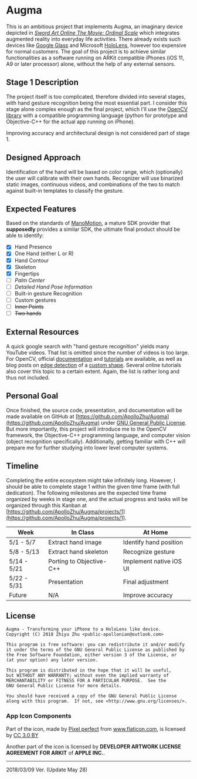 # Augma

This is an ambitious project that implements Augma, an imaginary device depicted in [*Sword Art Online The Movie: Ordinal Scale*](http://sao-movie.net/us/) which integrates augmented reality into everyday life activities. There already exists such devices like [Google Glass](https://www.x.company/glass/) and Microsoft [HoloLens](https://www.microsoft.com/en-us/hololens), however too expensive for normal customers. The goal of this project is to achieve similar functionalities as a software running on ARKit compatible iPhones (iOS 11, A9 or later processor) alone, without the help of any external sensors.

## Stage 1 Description

The project itself is too complicated, therefore divided into several stages, with hand gesture recognition being the most essential part. I consider this stage alone complex enough as the final project, which I'll use the [OpenCV library](https://opencv.org/) with a compatible programming language (python for prototype and Objective-C++ for the actual app running on iPhone).

Improving accuracy and architectural design is not considered part of stage 1.

## Designed Approach

Identification of the hand will be based on color range, which (optionally) the user will calibrate with their own hands. Recognizer will use binarized static images, continuous videos, and combinations of the two to match against built-in templates to classify the gesture.

## Expected Features

Based on the standards of [ManoMotion](https://www.manomotion.com/), a mature SDK provider that **supposedly** provides a similar SDK, the ultimate final product should be able to identify:

- [x] Hand Presence
- [x] One Hand (either L or R)
- [x] Hand Contour
- [x] Skeleton
- [x] Fingertips
- [ ] *Palm Center*
- [ ] *Detailed Hand Pose Information*
- [ ] Built-in gesture Recognition
- [ ] Custom gestures
- [ ] <del>Inner Points</del>
- [ ] <del>Two hands</del>

## External Resources

A quick google search with "hand gesture recognition" yields many YouTube videos. That list is omitted since the number of videos is too large. For OpenCV, official [documentation](https://docs.opencv.org/master/) and [tutorials](https://docs.opencv.org/master/d9/df8/tutorial_root.html) are available, as well as blog posts on [edge detection](https://medium.com/ios-os-x-development/the-fd4fcb249358) of a [custom shape](https://www.toptal.com/machine-learning/real-time-object-detection-using-mser-in-ios). Several online tutorials also cover this topic to a certain extent. Again, the list is rather long and thus not included.

## Personal Goal

Once finished, the source code, presentation, and documentation will be made available on GitHub at [https://github.com/ApolloZhu/Augma](https://github.com/ApolloZhu/Augma) under [GNU General Public License](https://github.com/ApolloZhu/Augma/blob/master/LICENSE). But more importantly, this project will introduce me to the OpenCV framework, the Objective-C++ programming language, and computer vision (object recognition specifically). Additionally, getting familiar with C++ will prepare me for further studying into lower level computer systems.

## Timeline

Completing the entire ecosystem might take infinitely long. However, I should be able to complete stage 1 within the given time frame (with full dedication). The following milestones are the expected time frame organized by weeks in stage one, and the actual progress and tasks will be organized through this Kanban at [https://github.com/ApolloZhu/Augma/projects/1](https://github.com/ApolloZhu/Augma/projects/1).

|Week|In Class|At Home|
|--|--|--|
|5/1 - 5/7|Extract hand image|Identify hand position|
|5/8 - 5/13|Extract hand skeleton|Recognize gesture|
|5/14 - 5/21|Porting to Objective-C++|Implement native iOS UI|
|5/22 - 5/31|Presentation|Final adjustment|
|Future|N/A|Improve accuracy|

## License

```
Augma - Transforming your iPhone to a HoloLens like device.
Copyright (C) 2018 Zhiyu Zhu <public-apollonian@outlook.com>

This program is free software: you can redistribute it and/or modify
it under the terms of the GNU General Public License as published by
the Free Software Foundation, either version 3 of the License, or
(at your option) any later version.

This program is distributed in the hope that it will be useful,
but WITHOUT ANY WARRANTY; without even the implied warranty of
MERCHANTABILITY or FITNESS FOR A PARTICULAR PURPOSE.  See the
GNU General Public License for more details.

You should have received a copy of the GNU General Public License
along with this program.  If not, see <http://www.gnu.org/licenses/>.
```

### App Icon Components

<div>Part of the icon, made by <a href="https://www.flaticon.com/authors/pixel-perfect" title="Pixel perfect">Pixel perfect</a> from <a href="https://www.flaticon.com/" title="Flaticon">www.flaticon.com</a>, is licensed by <a href="http://creativecommons.org/licenses/by/3.0/" title="Creative Commons BY 3.0" target="_blank">CC 3.0 BY</a></div>

Another part of the icon is licensed by **DEVELOPER ARTWORK LICENSE AGREEMENT FOR ARKIT** of **APPLE INC.**.

----

2018/03/09 Ver. (Update May 28)

<script type="text/javascript">
  window.onload = function () {
    document.getElementById("augma").style.display="none";
  }
</script>
